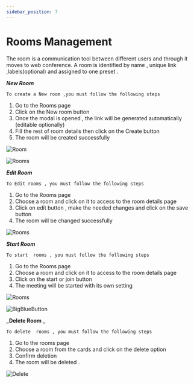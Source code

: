 ```yaml
---
sidebar_position: 7
---
```


# Rooms Management

The room is a communication tool between different users and through it moves to web conference.
A room is identified by name , unique link ,labels(optional) and assigned to one preset .

**_New Room_**

`To create a New room ,you must follow the following steps`

1. Go to the Rooms page
2. Click on the New room button
3. Once the modal is opened , the link will be generated automatically (editable optionally)
4. Fill the rest of room details then click on the Create button
5. The room will be created successfully

![Room](/img/new_room.png)

![Rooms](/img/rooms.png)

**_Edit Room_**

`To Edit rooms , you must follow the following steps`

1. Go to the Rooms page
2. Choose a room and click on it to access to the room details page
3. Click on edit button , make the needed changes and click on the save button
4. The room will be changed successfully

![Rooms](/img/Edit_room.png)

**_Start Room_**

`To start  rooms , you must follow the following steps`

1. Go to the Rooms page
2. Choose a room and click on it to access to the room details page
3. Click on the start or join button
4. The meeting will be started with its own setting

![Rooms](/img/start.png)

![BigBlueButton](/img/join_bbb.png)

**_Delete Room _**

`To delete  rooms , you must follow the following steps`

1. Go to the rooms page
2. Choose a room from the cards and click on the delete option
3. Confirm deletion
4. The room will be deleted .

![Delete](/img/delete-room.png)

